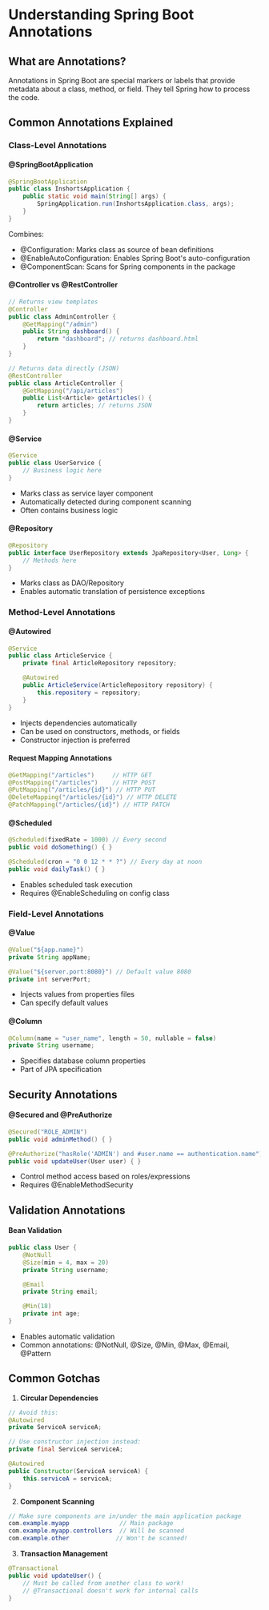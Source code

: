 # Understanding Spring Boot Annotations

## What are Annotations?
Annotations in Spring Boot are special markers or labels that provide metadata about a class, method, or field. They tell Spring how to process the code.

## Common Annotations Explained

### Class-Level Annotations

#### @SpringBootApplication
```java
@SpringBootApplication
public class InshortsApplication {
    public static void main(String[] args) {
        SpringApplication.run(InshortsApplication.class, args);
    }
}
```
Combines:
- @Configuration: Marks class as source of bean definitions
- @EnableAutoConfiguration: Enables Spring Boot's auto-configuration
- @ComponentScan: Scans for Spring components in the package

#### @Controller vs @RestController
```java
// Returns view templates
@Controller
public class AdminController {
    @GetMapping("/admin")
    public String dashboard() {
        return "dashboard"; // returns dashboard.html
    }
}

// Returns data directly (JSON)
@RestController
public class ArticleController {
    @GetMapping("/api/articles")
    public List<Article> getArticles() {
        return articles; // returns JSON
    }
}
```

#### @Service
```java
@Service
public class UserService {
    // Business logic here
}
```
- Marks class as service layer component
- Automatically detected during component scanning
- Often contains business logic

#### @Repository
```java
@Repository
public interface UserRepository extends JpaRepository<User, Long> {
    // Methods here
}
```
- Marks class as DAO/Repository
- Enables automatic translation of persistence exceptions

### Method-Level Annotations

#### @Autowired
```java
@Service
public class ArticleService {
    private final ArticleRepository repository;

    @Autowired
    public ArticleService(ArticleRepository repository) {
        this.repository = repository;
    }
}
```
- Injects dependencies automatically
- Can be used on constructors, methods, or fields
- Constructor injection is preferred

#### Request Mapping Annotations
```java
@GetMapping("/articles")     // HTTP GET
@PostMapping("/articles")    // HTTP POST
@PutMapping("/articles/{id}") // HTTP PUT
@DeleteMapping("/articles/{id}") // HTTP DELETE
@PatchMapping("/articles/{id}") // HTTP PATCH
```

#### @Scheduled
```java
@Scheduled(fixedRate = 1000) // Every second
public void doSomething() { }

@Scheduled(cron = "0 0 12 * * ?") // Every day at noon
public void dailyTask() { }
```
- Enables scheduled task execution
- Requires @EnableScheduling on config class

### Field-Level Annotations

#### @Value
```java
@Value("${app.name}")
private String appName;

@Value("${server.port:8080}") // Default value 8080
private int serverPort;
```
- Injects values from properties files
- Can specify default values

#### @Column
```java
@Column(name = "user_name", length = 50, nullable = false)
private String username;
```
- Specifies database column properties
- Part of JPA specification

## Security Annotations

#### @Secured and @PreAuthorize
```java
@Secured("ROLE_ADMIN")
public void adminMethod() { }

@PreAuthorize("hasRole('ADMIN') and #user.name == authentication.name")
public void updateUser(User user) { }
```
- Control method access based on roles/expressions
- Requires @EnableMethodSecurity

## Validation Annotations

#### Bean Validation
```java
public class User {
    @NotNull
    @Size(min = 4, max = 20)
    private String username;

    @Email
    private String email;

    @Min(18)
    private int age;
}
```
- Enables automatic validation
- Common annotations: @NotNull, @Size, @Min, @Max, @Email, @Pattern

## Common Gotchas

1. **Circular Dependencies**
```java
// Avoid this:
@Autowired
private ServiceA serviceA;

// Use constructor injection instead:
private final ServiceA serviceA;

@Autowired
public Constructor(ServiceA serviceA) {
    this.serviceA = serviceA;
}
```

2. **Component Scanning**
```java
// Make sure components are in/under the main application package
com.example.myapp              // Main package
com.example.myapp.controllers  // Will be scanned
com.example.other             // Won't be scanned!
```

3. **Transaction Management**
```java
@Transactional
public void updateUser() {
    // Must be called from another class to work!
    // @Transactional doesn't work for internal calls
}
```
